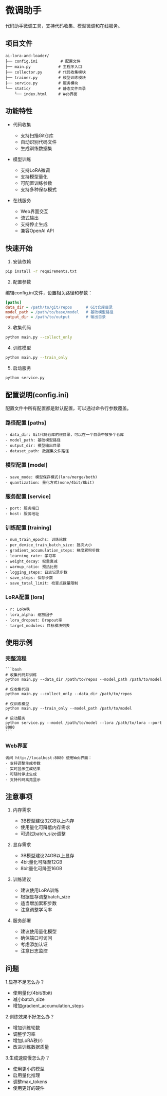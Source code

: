 # 微调助手

代码助手微调工具，支持代码收集、模型微调和在线服务。

## 项目文件

	ai-lora-and-loader/
	├── config.ini          # 配置文件
	├── main.py            # 主程序入口
	├── collector.py       # 代码收集模块
	├── trainer.py         # 模型训练模块
	├── service.py         # 服务模块
	└── static/            # 静态文件目录
		└── index.html     # Web界面

## 功能特性

- 代码收集
	- 支持扫描Git仓库
	- 自动识别代码文件
	- 生成训练数据集

- 模型训练
	- 支持LoRA微调
	- 支持模型量化
	- 可配置训练参数
	- 支持多种保存模式

- 在线服务
	- Web界面交互
	- 流式输出
	- 支持停止生成
	- 兼容OpenAI API

## 快速开始

1. 安装依赖

```bash
pip install -r requirements.txt
```

2. 配置参数

编辑config.ini文件，设置相关路径和参数：
```ini
[paths]
data_dir = /path/to/git/repos      # Git仓库目录
model_path = /path/to/base/model   # 基础模型路径
output_dir = /path/to/output       # 输出目录
```

3. 收集代码

```bash
python main.py --collect_only
```

4. 训练模型

```bash
python main.py --train_only
```

5. 启动服务

```bash
python service.py
```

## 配置说明(config.ini)

配置文件中所有配置都是默认配置，可以通过命令行参数覆盖。

### 路径配置 [paths]
	- data_dir: Git代码仓库的根目录，可以在一个目录中放多个仓库
	- model_path: 基础模型路径
	- output_dir: 模型输出目录
	- dataset_path: 数据集文件路径

### 模型配置 [model]
	- save_mode: 模型保存模式(lora/merge/both)
	- quantization: 量化方式(none/4bit/8bit)

### 服务配置 [service]
	- port: 服务端口
	- host: 服务地址

### 训练配置 [training]
	- num_train_epochs: 训练轮数
	- per_device_train_batch_size: 批次大小
	- gradient_accumulation_steps: 梯度累积步数
	- learning_rate: 学习率
	- weight_decay: 权重衰减
	- warmup_ratio: 预热比例
	- logging_steps: 日志记录步数
	- save_steps: 保存步数
	- save_total_limit: 检查点数量限制

### LoRA配置 [lora]
	- r: LoRA秩
	- lora_alpha: 缩放因子
	- lora_dropout: Dropout率
	- target_modules: 目标模块列表

## 使用示例

### 完整流程
	```bash
	# 收集代码并训练
	python main.py --data_dir /path/to/repos --model_path /path/to/model

	# 仅收集代码
	python main.py --collect_only --data_dir /path/to/repos

	# 仅训练模型
	python main.py --train_only --model_path /path/to/model

	# 启动服务
	python service.py --model /path/to/model --lora /path/to/lora --port 8080
	```

### Web界面
	访问 http://localhost:8080 使用Web界面：
	- 支持调整生成参数
	- 实时显示生成结果
	- 可随时停止生成
	- 支持代码高亮显示

## 注意事项

1. 内存需求
	- 3B模型建议32GB以上内存
	- 使用量化可降低内存需求
	- 可通过batch_size调整

2. 显存需求
	- 3B模型建议24GB以上显存
	- 4bit量化可降至12GB
	- 8bit量化可降至16GB

3. 训练建议
	- 建议使用LoRA训练
	- 根据显存调整batch_size
	- 适当增加累积步数
	- 注意调整学习率

4. 服务部署
	- 建议使用量化模型
	- 确保端口可访问
	- 考虑添加认证
	- 注意日志监控

## 问题

1.显存不足怎么办？

- 使用量化(4bit/8bit)
- 减小batch_size
- 增加gradient_accumulation_steps

2.训练效果不好怎么办？

- 增加训练轮数
- 调整学习率
- 增加LoRA秩(r)
- 改进训练数据质量

3.生成速度慢怎么办？

- 使用更小的模型
- 启用量化推理
- 调整max_tokens
- 使用更好的硬件
